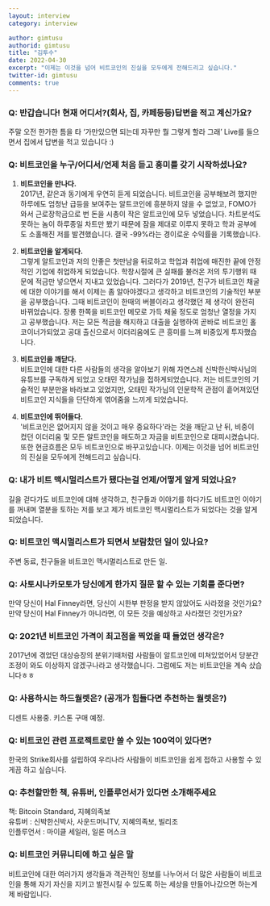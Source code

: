 ```yaml
---
layout: interview
category: interview

author: gimtusu
authorid: gimtusu
title: "김투수"
date: 2022-04-30
excerpt: "이제는 이것을 넘어 비트코인의 진실을 모두에게 전해드리고 싶습니다."
twitter-id: gimtusu
comments: true
---
```

### Q: 반갑습니다! 현재 어디서?(회사, 집, 카페등등)답변을 적고 계신가요?
주말 오전 한가한 틈을 타 ‘가만있으면 되는데 자꾸만 뭘 그렇게 할라 그래’ Live를 들으면서 집에서 답변을 적고 있습니다 :)

### Q: 비트코인을 누구/어디서/언제 처음 듣고 흥미를 갖기 시작하셨나요?
1. **비트코인을 만나다.**<br>
2017년, 같은과 동기에게 우연히 듣게 되었습니다. 비트코인을 공부해보려 했지만 하루에도 엄청난 급등을 보여주는 알트코인에 흥분하지 않을 수 없었고, FOMO가 와서 근로장학금으로 번 돈을 시총이 작은 알트코인에 모두 넣었습니다. 차트분석도 못하는 놈이 하루종일 차트만 봤기 때문에 잠을 제대로 이루지 못하고 학과 공부에도 소홀해진 저를 발견했습니다. 결국 -99%라는 경이로운 수익률을 기록했습니다.

2. **비트코인을 알게되다.**<br>
그렇게 알트코인과 저의 안좋은 첫만남을 뒤로하고 학업과 취업에 매진한 끝에 안정적인 기업에 취업하게 되었습니다. 학창시절에 큰 실패를 불러온 저의 투기행위 때문에 적금만 넣으면서 지내고 있었습니다. 그러다가 2019년, 친구가 비트코인 채굴에 대한 이야기를 해서 이제는 좀 알아야겠다고 생각하고 비트코인의 기술적인 부분을 공부했습니다. 그때 비트코인이 한때의 버블이라고 생각했던 제 생각이 완전히 바뀌었습니다. 장롱 한쪽을 비트코인 메모로 가득 채울 정도로 엄청난 열정을 가지고 공부했습니다. 저는 모든 적금을 해지하고 대출을 실행하여 곧바로 비트코인 홀코이너가되었고 공대 출신으로서 이더리움에도 큰 흥미를 느껴 비중있게 투자했습니다.

3. **비트코인을 깨닫다.**<br>
비트코인에 대한 다른 사람들의 생각을 알아보기 위해 자연스레 신박한신박사님의 유튜브를 구독하게 되었고 오태민 작가님을 접하게되었습니다. 저는 비트코인의 기술적인 부분만을 바라보고 있었지만, 오태민 작가님의 인문학적 관점이 흩어져있던 비트코인 지식들을 단단하게 엮어줌을 느끼게 되었습니다.

4. **비트코인에 뛰어들다.**<br>
'비트코인은 없어지지 않을 것이고 매우 중요하다'라는 것을 깨닫고 난 뒤, 비중이 컸던 이더리움 및 모든 알트코인을 매도하고 자금을 비트코인으로 대피시켰습니다. 또한 현금흐름은 모두 비트코인으로 바꾸고있습니다. 이제는 이것을 넘어 비트코인의 진실을 모두에게 전해드리고 싶습니다.

### Q: 내가 비트 맥시멀리스트가 됐다는걸 언제/어떻게 알게 되었나요?
길을 걷다가도 비트코인에 대해 생각하고, 친구들과 이야기를 하다가도 비트코인 이야기를 꺼내며 열분을 토하는 저를 보고 제가 비트코인 맥시멀리스트가 되었다는 것을 알게 되었습니다. 

### Q: 비트코인 맥시멀리스트가 되면서 보람찼던 일이 있나요?
주변 동료, 친구들을 비트코인 맥시멀리스트로 만든 일.

### Q: 사토시나카모토가 당신에게 한가지 질문 할 수 있는 기회를 준다면?
만약 당신이 Hal Finney라면, 당신이 시한부 판정을 받지 않았어도 사라졌을 것인가요?<br>
만약 당신이 Hal Finney가 아니라면, 이 모든 것을 예상하고 사라졌던 것인가요?

### Q: 2021년 비트코인 가격이 최고점을 찍었을 때 들었던 생각은?
2017년에 겪었던 대상승장의 분위기때처럼 사람들이 알트코인에 미쳐있었어서 당분간 조정이 와도 이상하지 않겠구나라고 생각했습니다. 그럼에도 저는 비트코인을 계속 샀습니다ㅎㅎ

### Q: 사용하시는 하드월렛은? (공개가 힘들다면 추천하는 월렛은?)
디센트 사용중.
키스톤 구매 예정.

### Q: 비트코인 관련 프로젝트로만 쓸 수 있는 100억이 있다면?
한국의 Strike회사를 설립하여 우리나라 사람들이 비트코인을 쉽게 접하고 사용할 수 있게끔 하고 싶습니다.

### Q: 추천할만한 책, 유튜버, 인플루언서가 있다면 소개해주세요
책: Bitcoin Standard, 지혜의족보<br>
유튜버 : 신박한신박사, 사운드머니TV, 지혜의족보, 빌리조<br>
인플루언서 : 마이클 세일러, 일론 머스크

### Q: 비트코인 커뮤니티에 하고 싶은 말
비트코인에 대한 여러가지 생각들과 객관적인 정보를 나누어서 더 많은 사람들이 비트코인을 통해 자기 자신을 지키고 발전시킬 수 있도록 하는 세상을 만들어나갔으면 하는게 제 바람입니다.